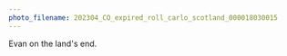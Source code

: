```yaml
---
photo_filename: 202304_CO_expired_roll_carlo_scotland_000018030015
---
```


Evan on the land's end.

